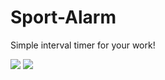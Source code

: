 # Sport-Alarm

Simple interval timer for your work!

![](http://it-dev.pro/dev_git/sport-alarm/1.jpg)
![](http://it-dev.pro/dev_git/sport-alarm/2.jpg)